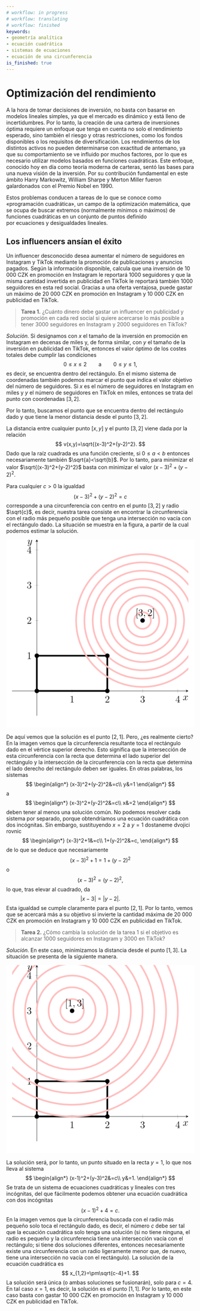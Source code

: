 ```yaml
---
# workflow: in progress
# workflow: translating
# workflow: finished
keywords:
- geometría analítica
- ecuación cuadrática
- sistemas de ecuaciones
- ecuación de una circunferencia
is_finished: true
---
```







# Optimización del rendimiento

A la hora de tomar decisiones de inversión, no basta con basarse en modelos lineales simples, ya que el mercado es 
dinámico y está lleno de incertidumbres. Por lo tanto, la creación de una cartera de inversiones óptima 
requiere un enfoque que tenga en cuenta no solo el rendimiento esperado, sino también el riesgo y otras restricciones, 
como los fondos disponibles o los requisitos de diversificación. Los rendimientos de los distintos 
activos no pueden determinarse con exactitud de antemano, ya que su comportamiento se ve influido por muchos factores, por lo que es necesario 
utilizar modelos basados en funciones cuadráticas. Este enfoque, conocido hoy en día como 
teoría moderna de carteras, sentó las bases para una nueva visión de la inversión. Por su contribución fundamental en este ámbito 
Harry Markowitz, William Sharpe y Merton Miller fueron galardonados con el Premio Nobel en 1990.

Estos problemas conducen a tareas de lo que se conoce como «programación cuadrática», un campo de la optimización matemática, 
que se ocupa de buscar extremos (normalmente mínimos o máximos) de funciones cuadráticas en un conjunto de puntos definido  
por ecuaciones y desigualdades lineales.

## Los influencers ansían el éxito

Un influencer desconocido desea aumentar el número de seguidores en Instagram y TikTok mediante la promoción
de publicaciones y anuncios pagados. Según la información disponible, calcula que una inversión de 10 000 CZK en promoción
en Instagram le reportará 1000 seguidores y que la misma cantidad invertida en publicidad en TikTok le reportará también
1000 seguidores en esta red social. Gracias a una oferta ventajosa, puede gastar un máximo de 20 000 CZK en promoción 
en Instagram y 10 000 CZK en publicidad en TikTok.

> **Tarea 1.** ¿Cuánto dinero debe gastar un influencer en publicidad y promoción en cada red social 
> si quiere acercarse lo más posible a tener 3000 seguidores en Instagram y 2000 seguidores 
> en TikTok?



*Solución.* Si designamos con $x$ el tamaño de la inversión en promoción en Instagram en decenas de miles y, de forma similar, con $y$ 
el tamaño de la inversión en publicidad en TikTok, entonces el valor óptimo de los costes totales debe cumplir las condiciones 
$$
0\leq x \leq 2 \qquad\text{a}\qquad 0\leq y\leq 1,
$$
es decir, se encuentra dentro del rectángulo. En el mismo sistema de coordenadas también podemos marcar el punto que indica
el valor objetivo del número de seguidores. Si $x$ es el número de seguidores en Instagram en miles y $y$
el número de seguidores en TikTok en miles, entonces se trata del punto con coordenadas $[3,2]$.

Por lo tanto, buscamos el punto que se encuentra dentro del rectángulo dado y que tiene la menor distancia desde el punto $[3,2]$.

La distancia entre cualquier punto $[x,y]$ y el punto $[3,2]$ viene dada por la relación 
$$
v(x,y)=\sqrt{(x-3)^2+(y-2)^2}.
$$
Dado que la raíz cuadrada es una función creciente, si $0\leq a<b$ entonces necesariamente también $\sqrt{a}<\sqrt{b}$.
Por lo tanto, para minimizar el valor $\sqrt{(x-3)^2+(y-2)^2}$ basta con minimizar el valor $(x-3)^2+(y-2)^2$.

Para cualquier $c>0$ la igualdad 
$$
  (x-3)^2+(y-2)^2=c
$$
corresponde a una circunferencia con centro en el punto $[3,2]$ y radio $\sqrt{c}$, es decir, nuestra tarea consiste en encontrar 
la circunferencia con el radio más pequeño posible que tenga una intersección no vacía con el rectángulo dado. La situación
se muestra en la figura, a partir de la cual podemos estimar la solución. 

![Solución de la Tarea 1](math4you_00051_01.svg)

De aquí vemos que la solución es el punto $[2,1]$. Pero, ¿es realmente cierto? En la imagen vemos que la circunferencia resultante 
toca el rectángulo dado en el vértice superior derecho. Esto significa que la intersección de esta circunferencia con la recta que determina el lado superior 
del rectángulo y la intersección de la circunferencia con la recta que determina el lado derecho del rectángulo deben ser iguales. En otras palabras, los sistemas
$$
\begin{align*}
(x-3)^2+(y-2)^2&=c\\  
y&=1
\end{align*}
$$
a 
$$
\begin{align*}
  (x-3)^2+(y-2)^2&=c\\ 
  x&=2
\end{align*}
$$
deben tener al menos una solución común. No podemos resolver cada sistema por separado, porque obtendríamos una ecuación 
cuadrática con dos incógnitas. Sin embargo, sustituyendo $x=2$ a $y=1$ dostaneme dvojici rovnic
$$
\begin{align*}
  (x-3)^2+1&=c\\ 
  1+(y-2)^2&=c,
\end{align*}
$$
de lo que se deduce que necesariamente 
$$
  (x-3)^2+1=1+(y-2)^2
$$
o 
$$
  (x-3)^2=(y-2)^2,
$$
lo que, tras elevar al cuadrado, da
$$
|x-3|=|y-2|.
$$
Esta igualdad se cumple claramente para el punto $[2,1]$. Por lo tanto, vemos que se acercará más a su objetivo si invierte
la cantidad máxima de 20 000 CZK en promoción en Instagram y 10 000 CZK en publicidad en TikTok.



> **Tarea 2.** ¿Cómo cambia la solución de la tarea 1 si el objetivo es alcanzar 1000 
> seguidores en Instagram y 3000 en TikTok?



*Solución.* En este caso, minimizamos la distancia desde el punto 
$[1,3]$. La situación se presenta de la siguiente manera.

![Solución de la Tarea 2](math4you_00051_02.svg)

La solución será, por lo tanto, un punto situado en la recta $y=1$, lo que nos lleva al sistema
$$
\begin{align*}
(x-1)^2+(y-3)^2&=c\\ 
y&=1.
\end{align*}
$$ 
Se trata de un sistema de ecuaciones cuadráticas y lineales con tres incógnitas, del que fácilmente podemos obtener una ecuación 
cuadrática con dos incógnitas
$$
(x-1)^2+4=c.
$$
En la imagen vemos que la circunferencia buscada con el radio más pequeño solo toca el rectángulo dado, 
es decir, el número $c$ debe ser tal que la ecuación cuadrática solo tenga una solución (si no tiene ninguna, 
el radio es pequeño y la circunferencia tiene una intersección vacía con el rectángulo; si tiene dos soluciones diferentes, entonces necesariamente existe 
una circunferencia con un radio ligeramente menor que, de nuevo, tiene una intersección no vacía con el rectángulo). La solución de la ecuación 
cuadrática es
$$
x_{1,2}=\pm\sqrt{c-4}+1.
$$
La solución será única (o ambas soluciones se fusionarán), solo para $c=4$. En tal caso $x=1$, es decir, la solución es el punto 
$[1,1]$. Por lo tanto, en este caso basta con gastar 10 000 CZK en promoción en Instagram y 10 000 CZK en publicidad en TikTok.




